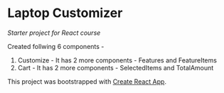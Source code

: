 # Laptop Customizer
_Starter project for React course_

Created follwing 6 components -
1. Customize - It has 2 more components - Features and FeatureItems
2. Cart - It has 2 more components - SelectedItems and TotalAmount

This project was bootstrapped with [Create React App](https://github.com/facebook/create-react-app).

